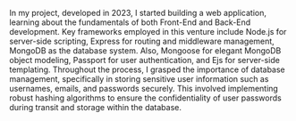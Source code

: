 In my project, developed in 2023, I started building a web application, learning about the fundamentals of both Front-End and Back-End development. 
Key frameworks employed in this venture include Node.js for server-side scripting, Express for routing and middleware management, MongoDB as the database system.
Also, Mongoose for elegant MongoDB object modeling, Passport for user authentication, and Ejs for server-side templating.
Throughout the process, I grasped the importance of database management, specifically in storing sensitive user information such as usernames, emails, and passwords securely. 
This involved implementing robust hashing algorithms to ensure the confidentiality of user passwords during transit and storage within the database.
